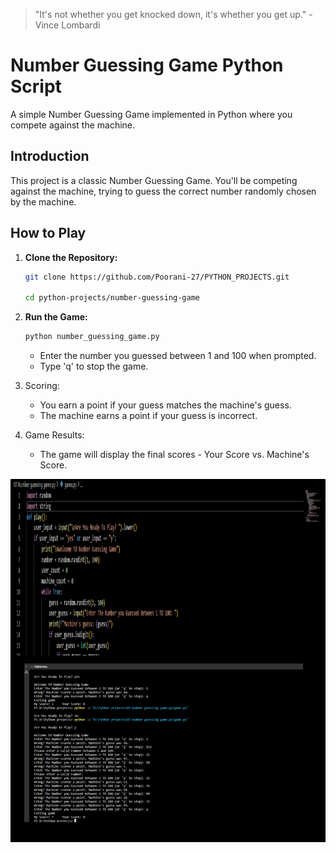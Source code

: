 > "It's not whether you get knocked down, it's whether you get up." - Vince Lombardi



# Number Guessing Game Python Script

A simple Number Guessing Game implemented in Python where you compete against the machine.



## Introduction

This project is a classic Number Guessing Game. You'll be competing against the machine, trying to guess the correct number randomly chosen by the machine.

## How to Play

1. **Clone the Repository:**
    ```bash
    git clone https://github.com/Poorani-27/PYTHON_PROJECTS.git
    
    cd python-projects/number-guessing-game
    ```

2. **Run the Game:**
    ```bash
    python number_guessing_game.py
    ```
    - Enter the number you guessed between 1 and 100 when prompted.
    - Type 'q' to stop the game.

3. Scoring:
    - You earn a point if your guess matches the machine's guess.
    - The machine earns a point if your guess is incorrect.

4. Game Results:
    - The game will display the final scores - Your Score vs. Machine's Score.



![](Untitled.png)

